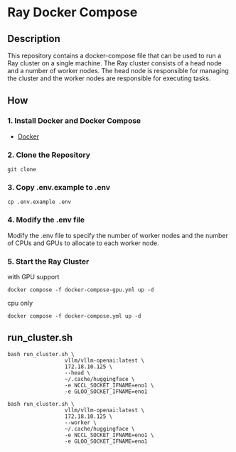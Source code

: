 # Ray Docker Compose

## Description

This repository contains a docker-compose file that can be used to run a Ray cluster on a single machine. The Ray cluster consists of a head node and a number of worker nodes. The head node is responsible for managing the cluster and the worker nodes are responsible for executing tasks.

## How

### 1. Install Docker and Docker Compose

- [Docker](https://docs.docker.com/get-docker/)

### 2. Clone the Repository

```
git clone
```

### 3. Copy .env.example to .env

```
cp .env.example .env
```

### 4. Modify the .env file

Modify the .env file to specify the number of worker nodes and the number of CPUs and GPUs to allocate to each worker node.

### 5. Start the Ray Cluster

with GPU support

```
docker compose -f docker-compose-gpu.yml up -d
```

cpu only

```
docker compose -f docker-compose.yml up -d
```

## run_cluster.sh

```
bash run_cluster.sh \
                  vllm/vllm-openai:latest \
                  172.18.10.125 \
                  --head \
                  ~/.cache/huggingface \
                  -e NCCL_SOCKET_IFNAME=eno1 \
                  -e GLOO_SOCKET_IFNAME=eno1
```

```
bash run_cluster.sh \
                  vllm/vllm-openai:latest \
                  172.18.10.125 \
                  --worker \
                  ~/.cache/huggingface \
                  -e NCCL_SOCKET_IFNAME=eno1 \
                  -e GLOO_SOCKET_IFNAME=eno1
```
